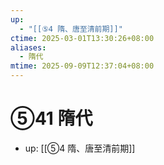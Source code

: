 ```yaml
---
up:
  - "[[⑤4 隋、唐至清前期]]"
ctime: 2025-03-01T13:30:26+08:00
aliases:
  - 隋代
mtime: 2025-09-09T12:37:04+08:00
---
```


# ⑤41 隋代

- up: [[⑤4 隋、唐至清前期]]
